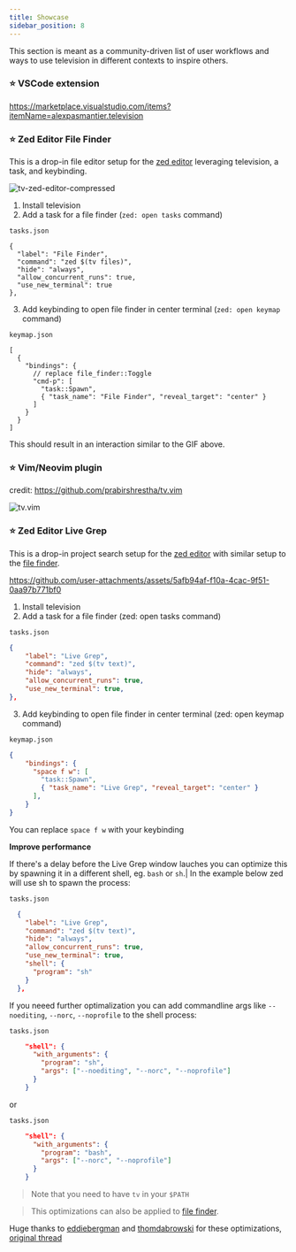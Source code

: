 ```yaml
---
title: Showcase
sidebar_position: 8
---
```


This section is meant as a community-driven list of user workflows and ways to use television in different contexts to inspire others.

### ⭐  VSCode extension

https://marketplace.visualstudio.com/items?itemName=alexpasmantier.television

### ⭐  Zed Editor File Finder

This is a drop-in file editor setup for the [zed editor](https://zed.dev/) leveraging television, a task, and keybinding.

![tv-zed-editor-compressed](https://github.com/user-attachments/assets/fc50f835-a282-438a-bbad-507320017765)

1. Install television
2. Add a task for a file finder (`zed: open tasks` command)

`tasks.json`
```jsonc
{
  "label": "File Finder",
  "command": "zed $(tv files)",
  "hide": "always",
  "allow_concurrent_runs": true,
  "use_new_terminal": true
},
```

3. Add keybinding to open file finder in center terminal (`zed: open keymap` command)

`keymap.json`
```jsonc
[
  {
    "bindings": {
      // replace file_finder::Toggle
      "cmd-p": [
        "task::Spawn",
        { "task_name": "File Finder", "reveal_target": "center" }
      ]
    }
  }
]
```

This should result in an interaction similar to the GIF above.

### ⭐  Vim/Neovim plugin
credit: https://github.com/prabirshrestha/tv.vim

![tv.vim](https://github.com/user-attachments/assets/c2a1dc2a-55d0-4b7b-9ac9-f04a5ac0cb33)

### ⭐ Zed Editor Live Grep
This is a drop-in project search setup for the [zed editor](https://zed.dev/) with similar setup to the [file finder](https://github.com/alexpasmantier/television/wiki/Showcase#--zed-editor-file-finder).


https://github.com/user-attachments/assets/5afb94af-f10a-4cac-9f51-0aa97b771bf0

1. Install television
2. Add a task for a file finder (zed: open tasks command)

`tasks.json`
```json
{
    "label": "Live Grep",
    "command": "zed $(tv text)",
    "hide": "always",
    "allow_concurrent_runs": true,
    "use_new_terminal": true,
},
```
3. Add keybinding to open file finder in center terminal (zed: open keymap command)

`keymap.json`
```json
{
    "bindings": {
      "space f w": [
        "task::Spawn",
        { "task_name": "Live Grep", "reveal_target": "center" }
      ],
    }
}
```
You can replace `space f w` with your keybinding

**Improve performance**

If there's a delay before the Live Grep window lauches you can optimize this by spawning it in a different shell, eg. `bash` or `sh`.|
In the example below zed will use sh to spawn the process:

`tasks.json`
```json
  {
    "label": "Live Grep",
    "command": "zed $(tv text)",
    "hide": "always",
    "allow_concurrent_runs": true,
    "use_new_terminal": true,
    "shell": {
      "program": "sh"
    }
  },
```
If you neeed further optimalization you can add commandline args like `--noediting`, `--norc`, `--noprofile` to the shell process:

`tasks.json`
```json
    "shell": {
      "with_arguments": {
        "program": "sh",
        "args": ["--noediting", "--norc", "--noprofile"]
      }
    }
```
or 

`tasks.json`
```json
    "shell": {
      "with_arguments": {
        "program": "bash",
        "args": ["--norc", "--noprofile"]
      }
    }
```
> Note that you need to have `tv` in your `$PATH`

> This optimizations can also be applied to [file finder](https://github.com/alexpasmantier/television/wiki/Showcase#--zed-editor-file-finder).

Huge thanks to [eddiebergman](https://github.com/eddiebergman) and [thomdabrowski](https://github.com/thomdabrowski) for these optimizations, [original thread](https://github.com/zed-industries/zed/discussions/22581#discussioncomment-11860946)
